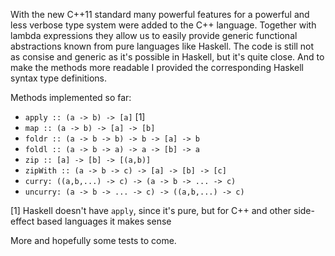 With the new C++11 standard many powerful features for a powerful and less verbose type system were added to the C++ language. Together with lambda expressions they allow us to easily provide generic functional abstractions known from pure languages like Haskell. The code is still not as consise and generic as it's possible in Haskell, but it's quite close. And to make the methods more readable I provided the corresponding Haskell syntax type definitions. 

Methods implemented so far:

* `apply :: (a -> b) -> [a]` [1]
* `map :: (a -> b) -> [a] -> [b]`
* `foldr :: (a -> b -> b) -> b -> [a] -> b`
* `foldl :: (a -> b -> a) -> a -> [b] -> a`
* `zip :: [a] -> [b] -> [(a,b)]`
* `zipWith :: (a -> b -> c) -> [a] -> [b] -> [c]`
* `curry: ((a,b,...) -> c) -> (a -> b -> ... -> c)`
* `uncurry: (a -> b -> ... -> c) -> ((a,b,...) -> c)`

[1] Haskell doesn't have `apply`, since it's pure, but for C++ and other side-effect based languages it makes sense

More and hopefully some tests to come.
